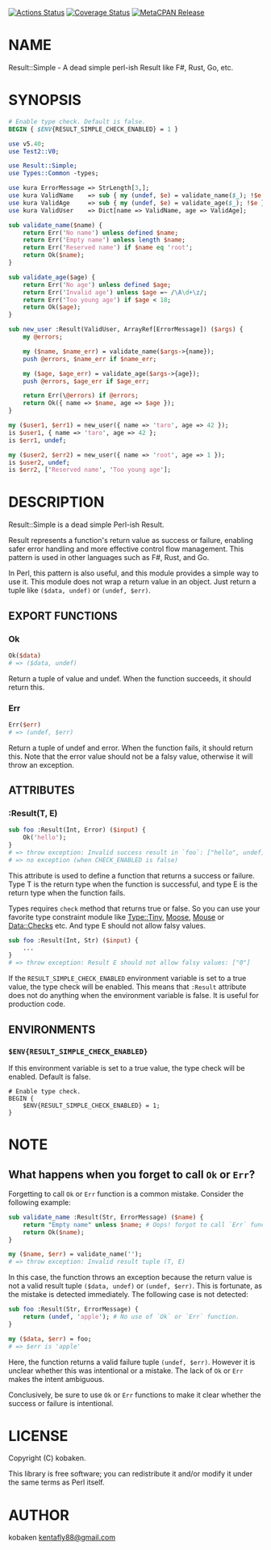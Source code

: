 [![Actions Status](https://github.com/kfly8/Result-Simple/actions/workflows/test.yml/badge.svg)](https://github.com/kfly8/Result-Simple/actions) [![Coverage Status](https://img.shields.io/coveralls/kfly8/Result-Simple/main.svg?style=flat)](https://coveralls.io/r/kfly8/Result-Simple?branch=main) [![MetaCPAN Release](https://badge.fury.io/pl/Result-Simple.svg)](https://metacpan.org/release/Result-Simple)
# NAME

Result::Simple - A dead simple perl-ish Result like F#, Rust, Go, etc.

# SYNOPSIS

```perl
# Enable type check. Default is false.
BEGIN { $ENV{RESULT_SIMPLE_CHECK_ENABLED} = 1 }

use v5.40;
use Test2::V0;

use Result::Simple;
use Types::Common -types;

use kura ErrorMessage => StrLength[3,];
use kura ValidName    => sub { my (undef, $e) = validate_name($_); !$e };
use kura ValidAge     => sub { my (undef, $e) = validate_age($_); !$e };
use kura ValidUser    => Dict[name => ValidName, age => ValidAge];

sub validate_name($name) {
    return Err('No name') unless defined $name;
    return Err('Empty name') unless length $name;
    return Err('Reserved name') if $name eq 'root';
    return Ok($name);
}

sub validate_age($age) {
    return Err('No age') unless defined $age;
    return Err('Invalid age') unless $age =~ /\A\d+\z/;
    return Err('Too young age') if $age < 18;
    return Ok($age);
}

sub new_user :Result(ValidUser, ArrayRef[ErrorMessage]) ($args) {
    my @errors;

    my ($name, $name_err) = validate_name($args->{name});
    push @errors, $name_err if $name_err;

    my ($age, $age_err) = validate_age($args->{age});
    push @errors, $age_err if $age_err;

    return Err(\@errors) if @errors;
    return Ok({ name => $name, age => $age });
}

my ($user1, $err1) = new_user({ name => 'taro', age => 42 });
is $user1, { name => 'taro', age => 42 };
is $err1, undef;

my ($user2, $err2) = new_user({ name => 'root', age => 1 });
is $user2, undef;
is $err2, ['Reserved name', 'Too young age'];
```

# DESCRIPTION

Result::Simple is a dead simple Perl-ish Result.

Result represents a function's return value as success or failure, enabling safer error handling and more effective control flow management.
This pattern is used in other languages such as F#, Rust, and Go.

In Perl, this pattern is also useful, and this module provides a simple way to use it.
This module does not wrap a return value in an object. Just return a tuple like `($data, undef)` or `(undef, $err)`.

## EXPORT FUNCTIONS

### Ok

```perl
Ok($data)
# => ($data, undef)
```

Return a tuple of value and undef. When the function succeeds, it should return this.

### Err

```perl
Err($err)
# => (undef, $err)
```

Return a tuple of undef and error. When the function fails, it should return this.
Note that the error value should not be a falsy value, otherwise it will throw an exception.

## ATTRIBUTES

### :Result(T, E)

```perl
sub foo :Result(Int, Error) ($input) {
    Ok('hello');
}
# => throw exception: Invalid success result in `foo`: ["hello", undef] (when CHECK_ENABLED is true)
# => no exception (when CHECK_ENABLED is false)
```

This attribute is used to define a function that returns a success or failure.
Type T is the return type when the function is successful, and type E is the return type when the function fails.

Types requires `check` method that returns true or false. So you can use your favorite type constraint module like
[Type::Tiny](https://metacpan.org/pod/Type%3A%3ATiny), [Moose](https://metacpan.org/pod/Moose), [Mouse](https://metacpan.org/pod/Mouse) or [Data::Checks](https://metacpan.org/pod/Data%3A%3AChecks) etc. And type E should not allow falsy values.

```perl
sub foo :Result(Int, Str) ($input) {
    ...
}
# => throw exception: Result E should not allow falsy values: ["0"]
```

If the `RESULT_SIMPLE_CHECK_ENABLED` environment variable is set to a true value, the type check will be enabled.
This means that `:Result` attribute does not do anything when the environment variable is false. It is useful for production code.

## ENVIRONMENTS

### `$ENV{RESULT_SIMPLE_CHECK_ENABLED}`

If this environment variable is set to a true value, the type check will be enabled. Default is false.

```
# Enable type check.
BEGIN {
    $ENV{RESULT_SIMPLE_CHECK_ENABLED} = 1;
}
```

# NOTE

## What happens when you forget to call `Ok` or `Err`?

Forgetting to call `Ok` or `Err` function is a common mistake. Consider the following example:

```perl
sub validate_name :Result(Str, ErrorMessage) ($name) {
    return "Empty name" unless $name; # Oops! forgot to call `Err` function.
    return Ok($name);
}

my ($name, $err) = validate_name('');
# => throw exception: Invalid result tuple (T, E)
```

In this case, the function throws an exception because the return value is not a valid result tuple `($data, undef)` or `(undef, $err)`.
This is fortunate, as the mistake is detected immediately. The following case is not detected:

```perl
sub foo :Result(Str, ErrorMessage) {
    return (undef, 'apple'); # No use of `Ok` or `Err` function.
}

my ($data, $err) = foo;
# => $err is 'apple'
```

Here, the function returns a valid failure tuple `(undef, $err)`. However it is unclear whether this was intentional or a mistake.
The lack of `Ok` or `Err` makes the intent ambiguous.

Conclusively, be sure to use `Ok` or `Err` functions to make it clear whether the success or failure is intentional.

# LICENSE

Copyright (C) kobaken.

This library is free software; you can redistribute it and/or modify
it under the same terms as Perl itself.

# AUTHOR

kobaken <kentafly88@gmail.com>
